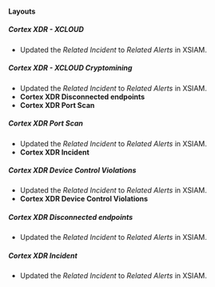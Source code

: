 
#### Layouts
##### Cortex XDR - XCLOUD
- Updated the *Related Incident* to *Related Alerts* in XSIAM.
##### Cortex XDR - XCLOUD Cryptomining
- Updated the *Related Incident* to *Related Alerts* in XSIAM.
- **Cortex XDR Disconnected endpoints**
- **Cortex XDR Port Scan**
##### Cortex XDR Port Scan
- Updated the *Related Incident* to *Related Alerts* in XSIAM.
- **Cortex XDR Incident**
##### Cortex XDR Device Control Violations
- Updated the *Related Incident* to *Related Alerts* in XSIAM.
- **Cortex XDR Device Control Violations**
##### Cortex XDR Disconnected endpoints
- Updated the *Related Incident* to *Related Alerts* in XSIAM.
##### Cortex XDR Incident
- Updated the *Related Incident* to *Related Alerts* in XSIAM.
